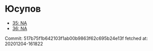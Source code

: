# Юсупов
- [35: NA](35.md)
- [36: NA](36.md)

Commit: 517b75f1b642103f1ab00b9863f62c695b24e13f
 fetched at: 20201204-161822
